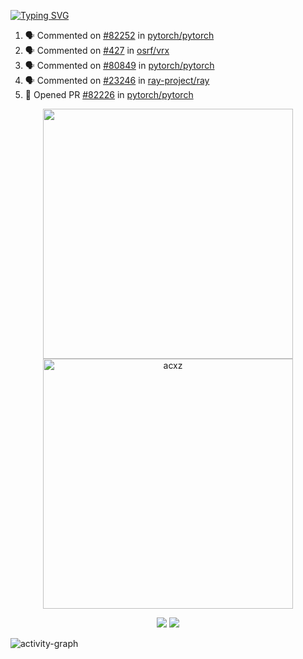 [![Typing SVG](https://readme-typing-svg.herokuapp.com?size=16&color=AFFFA3&multiline=true&height=75&lines=contributing+to+robotics%2Faerospace%2Fml%2Fgpu+software;packaging+it+for+archlinux;ricer)](https://git.io/typing-svg)

<!--START_SECTION:activity-->
1. 🗣 Commented on [#82252](https://github.com/pytorch/pytorch/issues/82252) in [pytorch/pytorch](https://github.com/pytorch/pytorch)
2. 🗣 Commented on [#427](https://github.com/osrf/vrx/issues/427) in [osrf/vrx](https://github.com/osrf/vrx)
3. 🗣 Commented on [#80849](https://github.com/pytorch/pytorch/issues/80849) in [pytorch/pytorch](https://github.com/pytorch/pytorch)
4. 🗣 Commented on [#23246](https://github.com/ray-project/ray/issues/23246) in [ray-project/ray](https://github.com/ray-project/ray)
5. 💪 Opened PR [#82226](https://github.com/pytorch/pytorch/pull/82226) in [pytorch/pytorch](https://github.com/pytorch/pytorch)
<!--END_SECTION:activity-->

<p align="center">
  <img width="400em" src=https://github-readme-stats.vercel.app/api?username=acxz&include_all_commits=true&show_icons=true />
  <img width="400em" src="https://github-readme-streak-stats.herokuapp.com/?user=acxz&" alt="acxz" />
</p>

<p align="center">
  <img src=https://github-readme-stats.vercel.app/api/top-langs/?username=acxz&layout=compact />
  <img src=https://github-profile-trophy.vercel.app/?username=acxz&row=2&column=4 />
</p>

![activity-graph](https://activity-graph.herokuapp.com/graph?username=acxz&theme=aqua)
